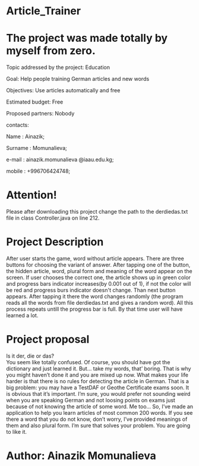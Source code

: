 # Article_Trainer
# The project was made totally by myself from zero.


Topic addressed by the project: Education

Goal: Help people training German articles and new words

Objectives: Use articles automatically and free

Estimated budget: Free

Proposed partners: Nobody


contacts: 

Name     : Ainazik;

Surname  : Momunalieva;

e-mail   : ainazik.momunalieva @iaau.edu.kg;

mobile   : +996706424748;

# Attention!
Please after downloading this project change the path to the derdiedas.txt file in class Controller.java on line 212.
# Project Description
After user starts the game, word without article appears. There are three buttons for choosing the variant of answer. After  tapping one of the button, the hidden article, word, plural form and meaning of the word appear on the screen. If user chooses the correct one, the article shows up in green color and progress bars indicator increases(by 0.001 out of 1), if not the color will be red and progress burs indicator doesn't change. Than next button appears. After tapping it there the word changes randomly (the program reads all the words from file derdiedas.txt and gives a random word). All this process repeats untill the progress bar is full. By that time user will have learned a lot.

# Project proposal
 Is it der, die or das?   
 You seem like totally confused. Of course, you should have got the dictionary and just learned it. But… take my words, that’ boring. That is why you might  haven’t done  it and you are mixed up now. What makes your life harder is that there is no rules for detecting the article in German. That is a big problem: you may have a TestDAF or Geothe Certificate exams soon. It is obvious that it’s  important.  I’m sure, you would prefer not sounding weird when you are speaking German and not loosing points on exams just because of not knowing the article of some word. Me too… So, I’ve made an application to help you learn articles of most common 200 words. If you see there a word that you do not know, don’t worry, I’ve provided meanings of them and also plural form. I’m sure that solves your problem. You are going to like it.
 

# Author: Ainazik Momunalieva
 
